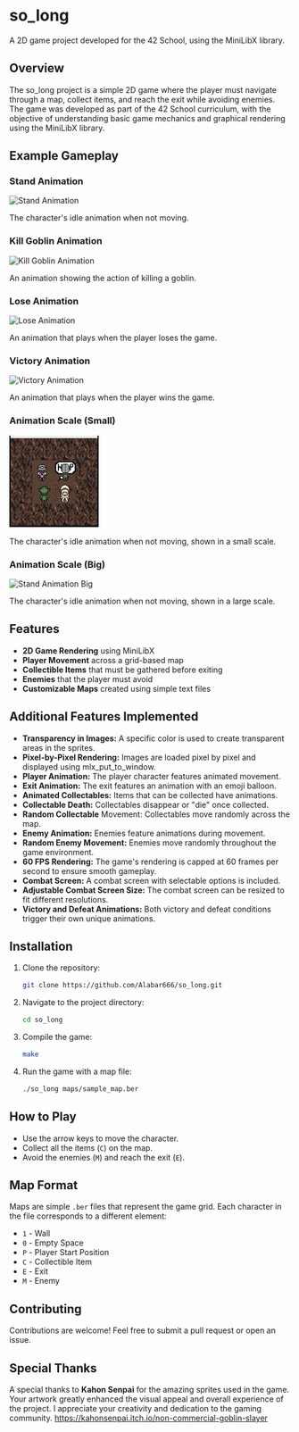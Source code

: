 # so_long

A 2D game project developed for the 42 School, using the MiniLibX library.

## Overview

The so_long project is a simple 2D game where the player must navigate through a map, collect items, and reach the exit while avoiding enemies. The game was developed as part of the 42 School curriculum, with the objective of understanding basic game mechanics and graphical rendering using the MiniLibX library.

## Example Gameplay

### Stand Animation

![Stand Animation](gifs/stand.gif)

The character's idle animation when not moving.

### Kill Goblin Animation

![Kill Goblin Animation](gifs/killgoblin.gif)

An animation showing the action of killing a goblin.

### Lose Animation

![Lose Animation](gifs/lose.gif)

An animation that plays when the player loses the game.

### Victory Animation

![Victory Animation](gifs/victory.gif)

An animation that plays when the player wins the game.

### Animation Scale (Small)

![Stand Animation Small](gifs/small.gif)

The character's idle animation when not moving, shown in a small scale.

### Animation Scale (Big)

![Stand Animation Big](gifs/big.gif)

The character's idle animation when not moving, shown in a large scale.

## Features

- **2D Game Rendering** using MiniLibX
- **Player Movement** across a grid-based map
- **Collectible Items** that must be gathered before exiting
- **Enemies** that the player must avoid
- **Customizable Maps** created using simple text files

## Additional Features Implemented

- **Transparency in Images:** A specific color is used to create transparent areas in the sprites.
- **Pixel-by-Pixel Rendering:** Images are loaded pixel by pixel and displayed using mlx_put_to_window.
- **Player Animation:** The player character features animated movement.
- **Exit Animation:** The exit features an animation with an emoji balloon.
- **Animated Collectables:** Items that can be collected have animations.
- **Collectable Death:** Collectables disappear or "die" once collected.
- **Random Collectable** Movement: Collectables move randomly across the map.
- **Enemy Animation:** Enemies feature animations during movement.
- **Random Enemy Movement:** Enemies move randomly throughout the game environment.
- **60 FPS Rendering:** The game's rendering is capped at 60 frames per second to ensure smooth gameplay.
- **Combat Screen:** A combat screen with selectable options is included.
- **Adjustable Combat Screen Size:** The combat screen can be resized to fit different resolutions.
- **Victory and Defeat Animations:** Both victory and defeat conditions trigger their own unique animations.

## Installation

1. Clone the repository:

    ```sh
    git clone https://github.com/Alabar666/so_long.git
    ```

2. Navigate to the project directory:

    ```sh
    cd so_long
    ```

3. Compile the game:

    ```sh
    make
    ```

4. Run the game with a map file:

    ```sh
    ./so_long maps/sample_map.ber
    ```

## How to Play

- Use the arrow keys to move the character.
- Collect all the items (`C`) on the map.
- Avoid the enemies (`M`) and reach the exit (`E`).

## Map Format

Maps are simple `.ber` files that represent the game grid. Each character in the file corresponds to a different element:

- `1` - Wall
- `0` - Empty Space
- `P` - Player Start Position
- `C` - Collectible Item
- `E` - Exit
- `M` - Enemy

## Contributing

Contributions are welcome! Feel free to submit a pull request or open an issue.

## Special Thanks

A special thanks to **Kahon Senpai** for the amazing sprites used in the game. 
Your artwork greatly enhanced the visual appeal and overall experience of the project. 
I appreciate your creativity and dedication to the gaming community.
https://kahonsenpai.itch.io/non-commercial-goblin-slayer
